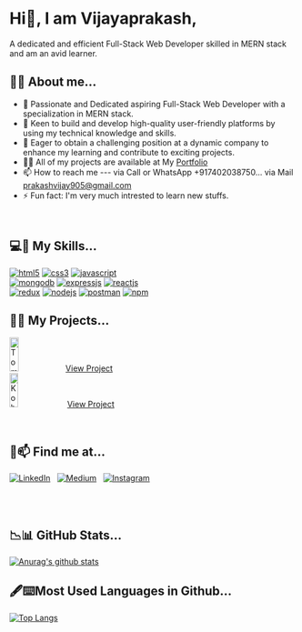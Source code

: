 <!-- **VijayaprakashVp/VijayaprakashVp** is a ✨ _special_ ✨ repository because its `README.md` (this file) appears on your GitHub profile. -->

# Hi👋, I am Vijayaprakash,
A dedicated and efficient Full-Stack Web Developer skilled in MERN stack and am an avid learner. 
## 👩‍🎓 About me...
- 🌱 Passionate and Dedicated aspiring Full-Stack Web Developer with a specialization in MERN stack.
- 👀 Keen to build and develop high-quality user-friendly platforms by using my technical knowledge and skills.
- 👩 Eager to obtain a challenging position at a dynamic company to enhance my learning and contribute to exciting projects.
- 👨‍💻 All of my projects are available at My <a href="#">Portfolio</a>
- 📫 How to reach me --- via Call or WhatsApp +917402038750... via Mail prakashvijay905@gmail.com
- ⚡ Fun fact: I'm very much intrested to learn new stuffs.


<br/>

## 💻🚀 My Skills...
  
<p dir="auto">
<a target="_blank" rel="noopener noreferrer" href="https://developer.mozilla.org/en-US/docs/Glossary/HTML5"><img src="https://camo.githubusercontent.com/d63d473e728e20a286d22bb2226a7bf45a2b9ac6c72c59c0e61e9730bfe4168c/68747470733a2f2f696d672e736869656c64732e696f2f62616467652f48544d4c352d4533344632363f7374796c653d666f722d7468652d6261646765266c6f676f3d68746d6c35266c6f676f436f6c6f723d7768697465" alt="html5" data-canonical-src="https://img.shields.io/badge/HTML5-E34F26?style=for-the-badge&amp;logo=html5&amp;logoColor=white" style="max-width: 100%;"></a>
<a target="_blank" rel="noopener noreferrer" href="https://developer.mozilla.org/en-US/docs/Web/CSS"><img src="https://camo.githubusercontent.com/3a0f693cfa032ea4404e8e02d485599bd0d192282b921026e89d271aaa3d7565/68747470733a2f2f696d672e736869656c64732e696f2f62616467652f435353332d3135373242363f7374796c653d666f722d7468652d6261646765266c6f676f3d63737333266c6f676f436f6c6f723d7768697465" alt="css3" data-canonical-src="https://img.shields.io/badge/CSS3-1572B6?style=for-the-badge&amp;logo=css3&amp;logoColor=white" style="max-width: 100%;"></a> 
<a target="_blank" rel="noopener noreferrer" href="https://developer.mozilla.org/en-US/docs/Web/JavaScript"><img src="https://camo.githubusercontent.com/93c855ae825c1757f3426f05a05f4949d3b786c5b22d0edb53143a9e8f8499f6/68747470733a2f2f696d672e736869656c64732e696f2f62616467652f4a6176615363726970742d3332333333303f7374796c653d666f722d7468652d6261646765266c6f676f3d6a617661736372697074266c6f676f436f6c6f723d463744463145" alt="javascript" data-canonical-src="https://img.shields.io/badge/JavaScript-323330?style=for-the-badge&amp;logo=javascript&amp;logoColor=F7DF1E" style="max-width: 100%;"></a>
  <br >
  <a target="_blank" rel="noopener noreferrer" href="https://docs.mongodb.com"><img src="https://camo.githubusercontent.com/72e92f69f36703548704a9eeda2a9889c2756b5e08f01a9aec6e658c148d014e/68747470733a2f2f696d672e736869656c64732e696f2f62616467652f4d6f6e676f44422d3445413934423f7374796c653d666f722d7468652d6261646765266c6f676f3d6d6f6e676f6462266c6f676f436f6c6f723d7768697465" alt="mongodb" data-canonical-src="https://img.shields.io/badge/MongoDB-4EA94B?style=for-the-badge&amp;logo=mongodb&amp;logoColor=white" style="max-width: 100%;"></a>
  <a target="_blank" rel="noopener noreferrer" href="https://expressjs.com"><img src="https://camo.githubusercontent.com/7f73136d92799b19be179d1ed87b461120c35ed917c7d5ab59a7606209da7bd3/68747470733a2f2f696d672e736869656c64732e696f2f62616467652f457870726573732e6a732d3030303030303f7374796c653d666f722d7468652d6261646765266c6f676f3d65787072657373266c6f676f436f6c6f723d7768697465" alt="expressjs" data-canonical-src="https://img.shields.io/badge/Express.js-000000?style=for-the-badge&amp;logo=express&amp;logoColor=white" style="max-width: 100%;"></a>  
  <a target="_blank" rel="noopener noreferrer" href="https://reactjs.org/docs/getting-started.html"><img src="https://camo.githubusercontent.com/268ac512e333b69600eb9773a8f80b7a251f4d6149642a50a551d4798183d621/68747470733a2f2f696d672e736869656c64732e696f2f62616467652f52656163742d3230323332413f7374796c653d666f722d7468652d6261646765266c6f676f3d7265616374266c6f676f436f6c6f723d363144414642" alt="reactjs" data-canonical-src="https://img.shields.io/badge/React-20232A?style=for-the-badge&amp;logo=react&amp;logoColor=61DAFB" style="max-width: 100%;"></a>
    <br/>
<a target="_blank" rel="noopener noreferrer" href="https://redux.js.org"><img src="https://camo.githubusercontent.com/6908bc5919e46cd787b8e5117f092f5ed37da82e8bd602e6339060ea0fff722c/68747470733a2f2f696d672e736869656c64732e696f2f62616467652f52656475782d3539334438383f7374796c653d666f722d7468652d6261646765266c6f676f3d7265647578266c6f676f436f6c6f723d7768697465" alt="redux" data-canonical-src="https://img.shields.io/badge/Redux-593D88?style=for-the-badge&amp;logo=redux&amp;logoColor=white" style="max-width: 100%;"></a>
  <a target="_blank" rel="noopener noreferrer" href="https://nodejs.org/en/docs/"><img src="https://camo.githubusercontent.com/a1eae878fdd3d1c1b687992ca74e5cac85f4b68e60a6efaa7bc8dc9883b71229/68747470733a2f2f696d672e736869656c64732e696f2f62616467652f4e6f64652e6a732d3333393933333f7374796c653d666f722d7468652d6261646765266c6f676f3d6e6f6465646f746a73266c6f676f436f6c6f723d7768697465" alt="nodejs" data-canonical-src="https://img.shields.io/badge/Node.js-339933?style=for-the-badge&amp;logo=nodedotjs&amp;logoColor=white" style="max-width: 100%;"></a>
  <a target="_blank" rel="noopener noreferrer" href="https://learning.postman.com/docs/getting-started/introduction/"><img src="https://camo.githubusercontent.com/879423585ed087f3c973857c43ba7e7d84f52c993d2c937055726339fbf921d9/68747470733a2f2f696d672e736869656c64732e696f2f62616467652f506f73746d616e2d4646364333373f7374796c653d666f722d7468652d6261646765266c6f676f3d506f73746d616e266c6f676f436f6c6f723d7768697465" alt="postman" data-canonical-src="https://img.shields.io/badge/Postman-FF6C37?style=for-the-badge&amp;logo=Postman&amp;logoColor=white" style="max-width: 100%;"></a>
<a target="_blank" rel="noopener noreferrer" href="https://docs.npmjs.com"><img src="https://camo.githubusercontent.com/55037e0ff8e2c9df84ad631c3d0443a7316776ede7459a5872ccb336d7df2781/68747470733a2f2f696d672e736869656c64732e696f2f62616467652f6e706d2d4342333833373f7374796c653d666f722d7468652d6261646765266c6f676f3d6e706d266c6f676f436f6c6f723d7768697465" alt="npm" data-canonical-src="https://img.shields.io/badge/npm-CB3837?style=for-the-badge&amp;logo=npm&amp;logoColor=white" style="max-width: 100%;"></a>

## 🤖👾 My Projects...

<p dir="auto">
<a href="#"><img src="" alt="Tomtop" style="width: 18%; height: 60px;"></a>&nbsp;&nbsp;<a href="https://pepperfry-clone-silk.vercel.app/">View Project</a><br>
<a href="#"><img src="" alt="Kohl's" style="width: 17%; height: 60px"></a>&nbsp;&nbsp;&nbsp;&nbsp;<a href="https://mehtab39.github.io/projectfashionnova/root/index.html">View Project</a>
</p>
<br/>

## 📧📫 Find me at...

<p dir="auto">
  <a href="https://twitter.com/Vijayaprakash_1"><img src="https://camo.githubusercontent.com/a80d00f23720d0bc9f55481cfcd77ab79e141606829cf16ec43f8cacc7741e46/68747470733a2f2f696d672e736869656c64732e696f2f62616467652f4c696e6b6564496e2d3030373742353f7374796c653d666f722d7468652d6261646765266c6f676f3d6c696e6b6564696e266c6f676f436f6c6f723d7768697465" alt="LinkedIn" data-canonical-src="https://img.shields.io/badge/LinkedIn-0077B5?style=for-the-badge&amp;logo=linkedin&amp;logoColor=white" style="max-width: 100%;"></a>&nbsp;&nbsp;
  <a href="https://medium.com/@prakashvijay905" rel="nofollow"><img src="https://camo.githubusercontent.com/031158fe406368e77048939080cdd7894ea1e98b230681dffa5c9b081e507194/68747470733a2f2f696d672e736869656c64732e696f2f62616467652f4d656469756d2d3132313030453f7374796c653d666f722d7468652d6261646765266c6f676f3d6d656469756d266c6f676f436f6c6f723d7768697465" alt="Medium" data-canonical-src="https://img.shields.io/badge/Medium-12100E?style=for-the-badge&amp;logo=medium&amp;logoColor=white" style="max-width: 100%;"></a>&nbsp;&nbsp;
  <a href="https://www.instagram.com/vijayaprakash_tamil/" rel="nofollow"><img src="https://camo.githubusercontent.com/b3d4671768bd0f9b6c8f410a25a96e0c5a4d135208d8910461e986f97e7985ab/68747470733a2f2f696d672e736869656c64732e696f2f62616467652f496e7374616772616d2d4534343035463f7374796c653d666f722d7468652d6261646765266c6f676f3d696e7374616772616d266c6f676f436f6c6f723d7768697465" alt="Instagram" data-canonical-src="https://img.shields.io/badge/Instagram-E4405F?style=for-the-badge&amp;logo=instagram&amp;logoColor=white" style="max-width: 100%;"></a>
 
<br/>  <br/>

  
  ## 📉📊 GitHub Stats...
  
[![Anurag's github stats](https://github-readme-stats.vercel.app/api?username=VijayaprakashVp)](https://github-readme-stats.vercel.app/api?username=VijayaprakashVp)
  <br/>

  ## 🖋️⌨️Most Used Languages in Github...
[![Top Langs](https://github-readme-stats.vercel.app/api/top-langs/?username=VijayaprakashVp&layout=compact)](https://github-readme-stats.vercel.app/api/top-langs/?username=VijayaprakashVp&layout=compact)

  
  
  
